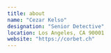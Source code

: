 ```yaml
---
title: about
name: "Cezar Kelso"
designation: "Senior Detective"
location: Los Angeles, CA 90001
website: "https://corbet.ch"
---
```



